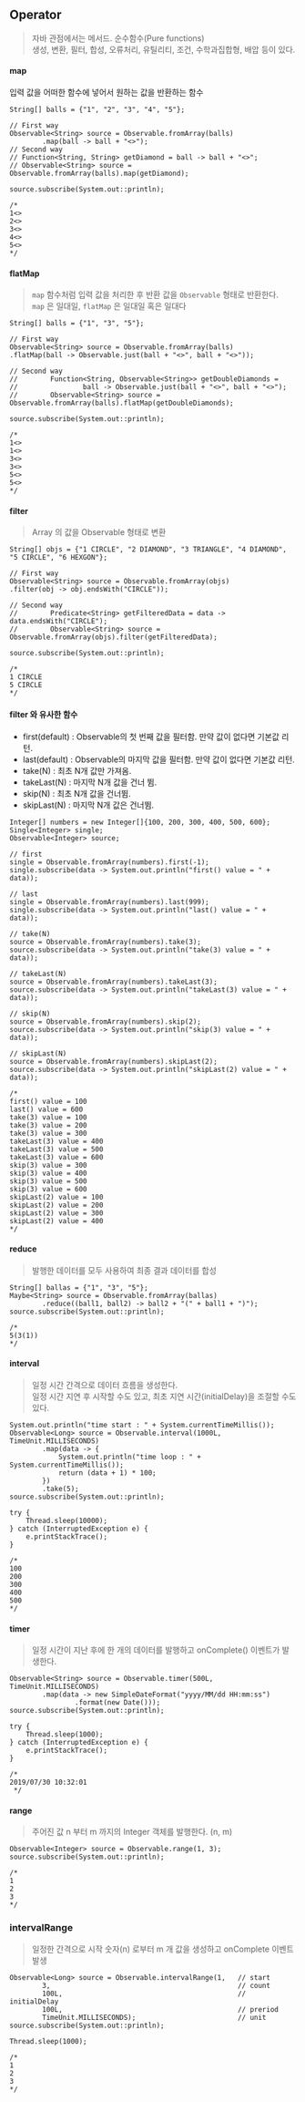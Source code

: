 ## Operator

>자바 관점에서는 메서드. 순수함수(Pure functions)<br>
생성, 변환, 필터, 합성, 오류처리, 유틸리티, 조건, 수학과집합형, 배압 등이 있다.

#### map

입력 값을 어떠한 함수에 넣어서 원하는 값을 반환하는 함수

```
String[] balls = {"1", "2", "3", "4", "5"};

// First way
Observable<String> source = Observable.fromArray(balls)
        .map(ball -> ball + "<>");
// Second way
// Function<String, String> getDiamond = ball -> ball + "<>";
// Observable<String> source = Observable.fromArray(balls).map(getDiamond);

source.subscribe(System.out::println);

/*
1<>
2<>
3<>
4<>
5<>
*/
```

#### flatMap

>`map` 함수처럼 입력 값을 처리한 후 반환 값을 `Observable` 형태로 반환한다.<br>
`map` 은 일대일, `flatMap` 은 일대일 혹은 일대다

```
String[] balls = {"1", "3", "5"};

// First way
Observable<String> source = Observable.fromArray(balls)
.flatMap(ball -> Observable.just(ball + "<>", ball + "<>"));

// Second way
//        Function<String, Observable<String>> getDoubleDiamonds =
//                ball -> Observable.just(ball + "<>", ball + "<>");
//        Observable<String> source = Observable.fromArray(balls).flatMap(getDoubleDiamonds);

source.subscribe(System.out::println);

/*
1<>
1<>
3<>
3<>
5<>
5<>
*/
```

#### filter

>Array 의 값을 Observable 형태로 변환

```
String[] objs = {"1 CIRCLE", "2 DIAMOND", "3 TRIANGLE", "4 DIAMOND", "5 CIRCLE", "6 HEXGON"};

// First way
Observable<String> source = Observable.fromArray(objs)
.filter(obj -> obj.endsWith("CIRCLE"));

// Second way
//        Predicate<String> getFilteredData = data -> data.endsWith("CIRCLE");
//        Observable<String> source = Observable.fromArray(objs).filter(getFilteredData);

source.subscribe(System.out::println);

/*
1 CIRCLE
5 CIRCLE
*/
```

#### filter 와 유사한 함수
- first(default) : Observable의 첫 번째 값을 필터함. 만약 값이 없다면 기본값 리턴.
- last(default) : Observable의 마지막 값을 필터함. 만약 값이 없다면 기본값 리턴.
- take(N) : 최초 N개 값만 가져옴.
- takeLast(N) : 마지막 N개 값을 건너 뜀.
- skip(N) : 최초 N개 값을 건너뜀.
- skipLast(N) : 마지막 N개 값은 건너뜀.

```
Integer[] numbers = new Integer[]{100, 200, 300, 400, 500, 600};
Single<Integer> single;
Observable<Integer> source;

// first
single = Observable.fromArray(numbers).first(-1);
single.subscribe(data -> System.out.println("first() value = " + data));

// last
single = Observable.fromArray(numbers).last(999);
single.subscribe(data -> System.out.println("last() value = " + data));

// take(N)
source = Observable.fromArray(numbers).take(3);
source.subscribe(data -> System.out.println("take(3) value = " + data));

// takeLast(N)
source = Observable.fromArray(numbers).takeLast(3);
source.subscribe(data -> System.out.println("takeLast(3) value = " + data));

// skip(N)
source = Observable.fromArray(numbers).skip(2);
source.subscribe(data -> System.out.println("skip(3) value = " + data));

// skipLast(N)
source = Observable.fromArray(numbers).skipLast(2);
source.subscribe(data -> System.out.println("skipLast(2) value = " + data));

/*
first() value = 100
last() value = 600
take(3) value = 100
take(3) value = 200
take(3) value = 300
takeLast(3) value = 400
takeLast(3) value = 500
takeLast(3) value = 600
skip(3) value = 300
skip(3) value = 400
skip(3) value = 500
skip(3) value = 600
skipLast(2) value = 100
skipLast(2) value = 200
skipLast(2) value = 300
skipLast(2) value = 400
*/
```

#### reduce

>발행한 데이터를 모두 사용하여 최종 결과 데이터를 합성

```
String[] ballas = {"1", "3", "5"};
Maybe<String> source = Observable.fromArray(ballas)
        .reduce((ball1, ball2) -> ball2 + "(" + ball1 + ")");
source.subscribe(System.out::println);

/*
5(3(1))
*/
```

#### interval

>일정 시간 간격으로 데이터 흐름을 생성한다.<br>
일정 시간 지연 후 시작할 수도 있고, 최초 지연 시간(initialDelay)을 조절할 수도 있다.

```
System.out.println("time start : " + System.currentTimeMillis());
Observable<Long> source = Observable.interval(1000L, TimeUnit.MILLISECONDS)
        .map(data -> {
            System.out.println("time loop : " + System.currentTimeMillis());
            return (data + 1) * 100;
        })
        .take(5);
source.subscribe(System.out::println);

try {
    Thread.sleep(10000);
} catch (InterruptedException e) {
    e.printStackTrace();
}

/*
100
200
300
400
500
*/
```

#### timer

>일정 시간이 지난 후에 한 개의 데이터를 발행하고 onComplete() 이벤트가 발생한다.

```
Observable<String> source = Observable.timer(500L, TimeUnit.MILLISECONDS)
        .map(data -> new SimpleDateFormat("yyyy/MM/dd HH:mm:ss")
                .format(new Date()));
source.subscribe(System.out::println);

try {
    Thread.sleep(1000);
} catch (InterruptedException e) {
    e.printStackTrace();
}

/*
2019/07/30 10:32:01
 */
```

#### range

>주어진 값 n 부터 m 까지의 Integer 객체를 발행한다. (n, m)

```
Observable<Integer> source = Observable.range(1, 3);
source.subscribe(System.out::println);

/*
1
2
3
*/
```

### intervalRange

>일정한 간격으로 시작 숫자(n) 로부터 m 개 값을 생성하고 onComplete 이벤트 발생  

```
Observable<Long> source = Observable.intervalRange(1,   // start
        3,                                              // count
        100L,                                           // initialDelay
        100L,                                           // preriod
        TimeUnit.MILLISECONDS);                         // unit
source.subscribe(System.out::println);

Thread.sleep(1000);

/*
1
2
3
*/
```







